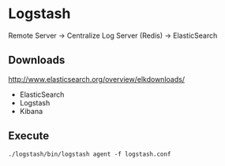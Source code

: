 # Logstash

Remote Server -> Centralize Log Server (Redis) -> ElasticSearch

## Downloads 

http://www.elasticsearch.org/overview/elkdownloads/

- ElasticSearch
- Logstash
- Kibana

## Execute

```
./logstash/bin/logstash agent -f logstash.conf
```